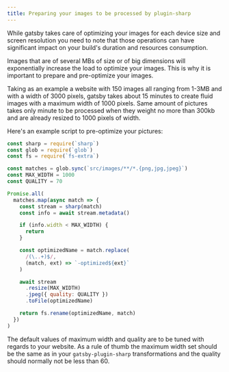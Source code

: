 ```yaml
---
title: Preparing your images to be processed by plugin-sharp
---
```


While gatsby takes care of optimizing your images for each device size and screen resolution you need to note that those operations can have significant impact on your build's duration and resources consumption.

Images that are of several MBs of size or of big dimensions will exponentially increase the load to optimize your images. This is why it is important to prepare and pre-optimize your images.

Taking as an example a website with 150 images all ranging from 1-3MB and with a width of 3000 pixels, gatsby takes about 15 minutes to create fluid images with a maximum width of 1000 pixels. Same amount of pictures takes only minute to be processed when they weight no more than 300kb and are already resized to 1000 pixels of width.

Here's an example script to pre-optimize your pictures:

```js
const sharp = require(`sharp`)
const glob = require(`glob`)
const fs = require(`fs-extra`)

const matches = glob.sync(`src/images/**/*.{png,jpg,jpeg}`)
const MAX_WIDTH = 1000
const QUALITY = 70

Promise.all(
  matches.map(async match => {
    const stream = sharp(match)
    const info = await stream.metadata()

    if (info.width < MAX_WIDTH) {
      return
    }

    const optimizedName = match.replace(
      /(\..+)$/,
      (match, ext) => `-optimized${ext}`
    )

    await stream
      .resize(MAX_WIDTH)
      .jpeg({ quality: QUALITY })
      .toFile(optimizedName)

    return fs.rename(optimizedName, match)
  })
)
```

The default values of maximum width and quality are to be tuned with regards to your website. As a rule of thumb the maximum width set should be the same as in your `gatsby-plugin-sharp` transformations and the quality should normally not be less than 60.
